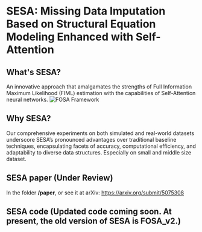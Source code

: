 # SESA: Missing Data Imputation Based on Structural Equation Modeling Enhanced with Self-Attention

## What's SESA?
An innovative approach that amalgamates the strengths of Full Information Maximum Likelihood (FIML) estimation with the capabilities of Self-Attention neural networks. 
![FOSA Framework](Fig/FOSA_framework.png)

## Why SESA?
Our comprehensive experiments on both simulated and real-world datasets underscore SESA’s pronounced advantages over traditional baseline techniques, encapsulating facets of accuracy, computational efficiency, and adaptability to diverse data structures. Especially on small and middle size dataset.

## SESA paper (Under Review)
In the folder **/paper**, or see it at arXiv: [https://arxiv.org/submit/5075308
](https://arxiv.org/abs/2308.12388)
## SESA code (Updated code coming soon. At present, the old version of SESA is FOSA_v2.)
